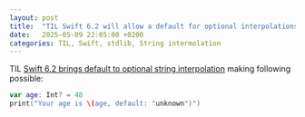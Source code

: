 ```yaml
---
layout: post
title:  "TIL Swift 6.2 will allow a default for optional interpolations"
date:   2025-05-09 22:05:00 +0200
categories: TIL, Swift, stdlib, String intermolation
---
```

TIL [Swift 6.2 brings default to optional string interpolation](https://github.com/swiftlang/swift/pull/81360) making following possible:

```swift
var age: Int? = 48
print("Your age is \(age, default: "unknown")")
```
